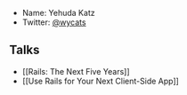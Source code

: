 * Name: Yehuda Katz
* Twitter: [@wycats](http://twitter.com/wycats)

## Talks

* [[Rails: The Next Five Years]]
* [[Use Rails for Your Next Client-Side App]]
